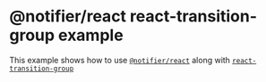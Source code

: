 # @notifier/react react-transition-group example

This example shows how to use [`@notifier/react`](../../packages/react) along with
[`react-transition-group`](https://github.com/reactjs/react-transition-group)
